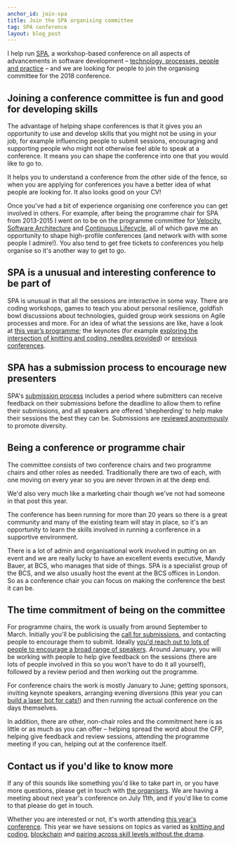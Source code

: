 ```yaml
---
anchor_id: join-spa
title: Join the SPA organising committee
tag: SPA conference
layout: blog_post
---
```


I help run [SPA](http://spaconference.org/), a workshop-based conference on all aspects of advancements in software development – [technology, processes, people and practice](http://spaconference.org/spa2017/themes.html) – and we are looking for people to join the organising committee for the 2018 conference.

## Joining a conference committee is fun and good for developing skills

The advantage of helping shape conferences is that it gives you an opportunity to use and develop skills that you might not be using in your job, for example influencing people to submit sessions, encouraging and supporting people who might not otherwise feel able to speak at a conference. It means you can shape the conference into one that you would like to go to.

It helps you to understand a conference from the other side of the fence, so when you are applying for conferences you have a better idea of what people are looking for. It also looks good on your CV!

Once you've had a bit of experience organising one conference you can get involved in others. For example, after being the programme chair for SPA from 2013-2015 I went on to be on the programme committee for [Velocity](https://conferences.oreilly.com/velocity/vl-eu), [Software Architecture](https://conferences.oreilly.com/software-architecture/sa-eu) and [Continuous Lifecycle](http://continuouslifecycle.london/), all of which gave me an opportunity to shape high-profile conferences (and network with with some people I admire!). You also tend to get free tickets to conferences you help organise so it's another way to get to go.

## SPA is a unusual and interesting conference to be part of

SPA is unusual in that all the sessions are interactive in some way. There are coding workshops, games to teach you about personal resilience, goldfish bowl discussions about technologies, guided group work sessions on Agile processes and more. For an idea of what the sessions are like, have a look at [this year’s programme](http://spaconference.org/spa2017/programme.html); the keynotes (for example [exploring the intersection of knitting and coding, needles provided](http://spaconference.org/spa2017/karen-shoop.html)) or [previous conferences](http://spaconference.org/spa2017/previousconferences.html).

## SPA has a submission process to encourage new presenters

SPA's [submission process](http://spaconference.org/spa2017/submission-stages.html) includes a period where submitters can receive feedback on their submissions before the deadline to allow them to refine their submissions, and all speakers are offered ‘shepherding’ to help make their sessions the best they can be. Submissions are [reviewed anonymously](/jfdi/how-anonymity-affected-gender-balance.html) to promote diversity.

## Being a conference or programme chair

The committee consists of two conference chairs and two programme chairs and other roles as needed. Traditionally there are two of each, with one moving on every year so you are never thrown in at the deep end. 

We'd also very much like a marketing chair though we've not had someone in that post this year.

The conference has been running for more than 20 years so there is a great community and many of the existing team will stay in place, so it's an opportunity to learn the skills involved in running a conference in a supportive environment.

There is a lot of admin and organisational work involved in putting on an event and we are really lucky to have an excellent events executive, Mandy Bauer, at BCS, who manages that side of things. SPA is a specialist group of the BCS, and we also usually host the event at the BCS offices in London. So as a conference chair you can focus on making the conference the best it can be.

## The time commitment of being on the committee

For programme chairs, the work is usually from around September to March. Initially you'll be publicising the [call for submissions](http://www.spaconference.org/spa2017/lead-a-session.html), and contacting people to encourage them to submit. Ideally [you'd reach out to lots of people to encourage a broad range of speakers](jfdi/how-to-get-women-speakers.html). Around January, you will be working with people to help give feedback on the sessions (there are lots of people involved in this so you won't have to do it all yourself), followed by a review period and then working out the programme.

For conference chairs the work is mostly January to June; getting sponsors, inviting keynote speakers, arranging evening diversions (this year you can [build a laser bot for cats!](http://spaconference.org/spa2017/diversion-build-a-laser-bot-for-cats.html)) and then running the actual conference on the days themselves.

In addition, there are other, non-chair roles and the commitment here is as little or as much as you can offer – helping spread the word about the CFP, helping give feedback and review sessions, attending the programme meeting if you can, helping out at the conference itself.


## Contact us if you'd like to know more

If any of this sounds like something you'd like to take part in, or you have more questions, please get in touch with [the organisers](http://spaconference.org/spa2017/organisers.html). We are having a meeting about next year's conference on July 11th, and if you'd like to come to that please do get in touch.

Whether you are interested or not, it's worth attending [this year's conference](http://spaconference.org/spa2017/). This year we have sessions on topics as varied as [knitting and coding](http://spaconference.org/spa2017/karen-shoop.html), [blockchain](http://spaconference.org/spa2017/sessions/session715.html) and [pairing across skill levels without the drama](http://spaconference.org/spa2017/sessions/session707.html).
